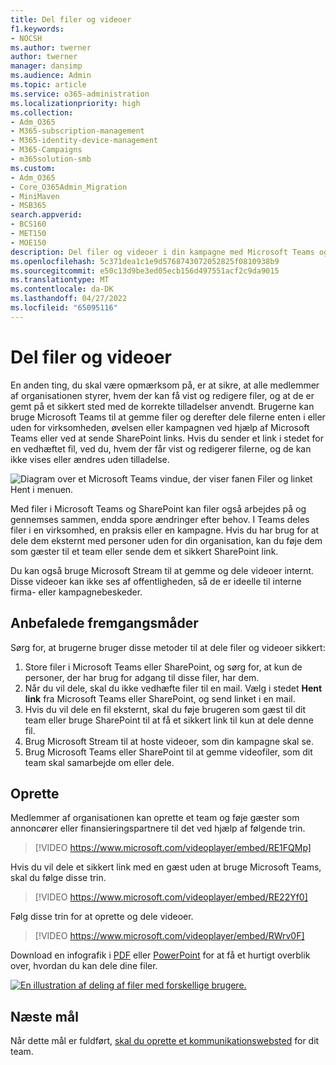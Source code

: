 ```yaml
---
title: Del filer og videoer
f1.keywords:
- NOCSH
ms.author: twerner
author: twerner
manager: dansimp
ms.audience: Admin
ms.topic: article
ms.service: o365-administration
ms.localizationpriority: high
ms.collection:
- Adm_O365
- M365-subscription-management
- M365-identity-device-management
- M365-Campaigns
- m365solution-smb
ms.custom:
- Adm_O365
- Core_O365Admin_Migration
- MiniMaven
- MSB365
search.appverid:
- BCS160
- MET150
- MOE150
description: Del filer og videoer i din kampagne med Microsoft Teams og SharePoint.
ms.openlocfilehash: 5c371dea1c1e9d5768743072052825f0810938b9
ms.sourcegitcommit: e50c13d9be3ed05ecb156d497551acf2c9da9015
ms.translationtype: MT
ms.contentlocale: da-DK
ms.lasthandoff: 04/27/2022
ms.locfileid: "65095116"
---
```

# <a name="share-files-and-videos"></a>Del filer og videoer

En anden ting, du skal være opmærksom på, er at sikre, at alle medlemmer af organisationen styrer, hvem der kan få vist og redigere filer, og at de er gemt på et sikkert sted med de korrekte tilladelser anvendt. Brugerne kan bruge Microsoft Teams til at gemme filer og derefter dele filerne enten i eller uden for virksomheden, øvelsen eller kampagnen ved hjælp af Microsoft Teams eller ved at sende SharePoint links. Hvis du sender et link i stedet for en vedhæftet fil, ved du, hvem der får vist og redigerer filerne, og de kan ikke vises eller ændres uden tilladelse.

![Diagram over et Microsoft Teams vindue, der viser fanen Filer og linket Hent i menuen.](../media/m365-democracy-teams-sharefiles.png)

Med filer i Microsoft Teams og SharePoint kan filer også arbejdes på og gennemses sammen, endda spore ændringer efter behov. I Teams deles filer i en virksomhed, en praksis eller en kampagne. Hvis du har brug for at dele dem eksternt med personer uden for din organisation, kan du føje dem som gæster til et team eller sende dem et sikkert SharePoint link.

Du kan også bruge Microsoft Stream til at gemme og dele videoer internt. Disse videoer kan ikke ses af offentligheden, så de er ideelle til interne firma- eller kampagnebeskeder.

## <a name="best-practices"></a>Anbefalede fremgangsmåder

Sørg for, at brugerne bruger disse metoder til at dele filer og videoer sikkert:

1. Store filer i Microsoft Teams eller SharePoint, og sørg for, at kun de personer, der har brug for adgang til disse filer, har dem.
2. Når du vil dele, skal du ikke vedhæfte filer til en mail. Vælg i stedet **Hent link** fra Microsoft Teams eller SharePoint, og send linket i en mail.
3. Hvis du vil dele en fil eksternt, skal du føje brugeren som gæst til dit team eller bruge SharePoint til at få et sikkert link til kun at dele denne fil.
4. Brug Microsoft Stream til at hoste videoer, som din kampagne skal se.
5. Brug Microsoft Teams eller SharePoint til at gemme videofiler, som dit team skal samarbejde om eller dele.

## <a name="set-up"></a>Oprette

Medlemmer af organisationen kan oprette et team og føje gæster som annoncører eller finansieringspartnere til det ved hjælp af følgende trin.

> [!VIDEO https://www.microsoft.com/videoplayer/embed/RE1FQMp]

Hvis du vil dele et sikkert link med en gæst uden at bruge Microsoft Teams, skal du følge disse trin.

> [!VIDEO https://www.microsoft.com/videoplayer/embed/RE22Yf0]

Følg disse trin for at oprette og dele videoer.

> [!VIDEO https://www.microsoft.com/videoplayer/embed/RWrv0F]

Download en infografik i [PDF](https://go.microsoft.com/fwlink/?linkid=2079435) eller [PowerPoint](https://go.microsoft.com/fwlink/?linkid=2079438) for at få et hurtigt overblik over, hvordan du kan dele dine filer.

[![En illustration af deling af filer med forskellige brugere.](../media/ShareYourfiles-thumb-358x201.png)](https://go.microsoft.com/fwlink/?linkid=2079435)

## <a name="next-objective"></a>Næste mål

Når dette mål er fuldført, [skal du oprette et kommunikationswebsted](create-communications-site.md) for dit team.

